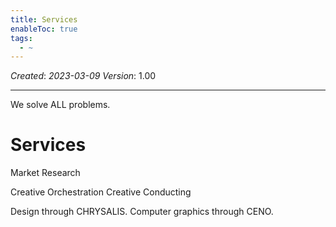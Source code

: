 ```yaml
---
title: Services
enableToc: true
tags:
  - ~
---
```


*Created*: *2023-03-09*
*Version*: 1.00

---

We solve ALL problems.

# Services

Market Research

Creative Orchestration
Creative Conducting

Design through CHRYSALIS.
Computer graphics through CENO.
